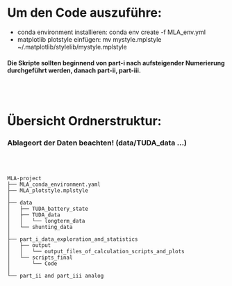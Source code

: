 # Um den Code auszuführe:
- conda environment installieren: conda env create -f MLA_env.yml
- matplotlib plotstyle einfügen: mv mystyle.mplstyle ~/.matplotlib/stylelib/mystyle.mplstyle


#### Die Skripte sollten beginnend von part-i nach aufsteigender Numerierung durchgeführt werden, danach part-ii, part-iii.

<br></br>
# Übersicht Ordnerstruktur:
### Ablageort der Daten beachten! (data/TUDA_data ...)
<br></br>

```
MLA-project
├── MLA_conda_environment.yaml
├── MLA_plotstyle.mplstyle
│
├── data
│   ├── TUDA_battery_state
│   ├── TUDA_data
│   │   └── longterm_data
│   └── shunting_data
│
├── part_i_data_exploration_and_statistics
│   ├── output
│   │   └── output_files_of_calculation_scripts_and_plots
│   └── scripts_final
│       └── Code
│
└── part_ii and part_iii analog
```